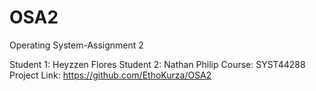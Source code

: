 # OSA2
Operating System-Assignment 2

Student 1: Heyzzen Flores
Student 2: Nathan Philip
Course: SYST44288
Project Link: https://github.com/EthoKurza/OSA2
